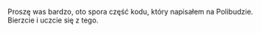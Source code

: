 Proszę was bardzo, oto spora część kodu, który napisałem na Polibudzie. Bierzcie i uczcie się z tego.
